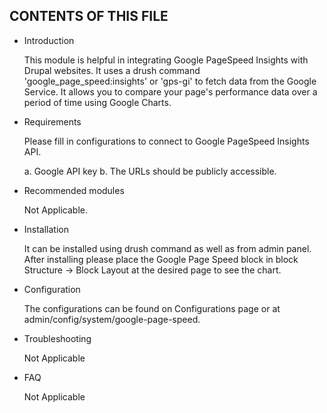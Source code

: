 CONTENTS OF THIS FILE
---------------------
   
 * Introduction
 
    This module is helpful in integrating Google PageSpeed Insights with Drupal websites.
    It uses a drush command 'google_page_speed:insights' or 'gps-gi' to fetch data from the Google Service.
    It allows you to compare your page's performance data over a period of time using Google Charts.
    
 * Requirements
    
    Please fill in configurations to connect to Google PageSpeed Insights API.
    
    a. Google API key
    b. The URLs should be publicly accessible.
    
 * Recommended modules
    
    Not Applicable.
    
 * Installation
 
    It can be installed using drush command as well as from admin panel.
    After installing please place the Google Page Speed block in block Structure -> Block Layout at the desired page to see the chart.
    
 * Configuration
    
    The configurations can be found on Configurations page or at admin/config/system/google-page-speed.
    
 * Troubleshooting
 
    Not Applicable
    
 * FAQ
    
    Not Applicable
